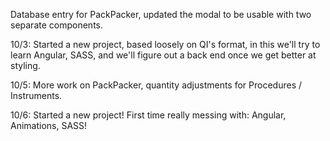 Database entry for PackPacker, updated the modal to be usable with two separate components.


10/3: 
Started a new project, based loosely on QI's format, in this we'll try to learn Angular, SASS, and we'll figure out a back end once we get better at styling.

10/5:
More work on PackPacker, quantity adjustments for Procedures / Instruments.

10/6: Started a new project! First time really messing with: Angular, Animations, SASS! 
